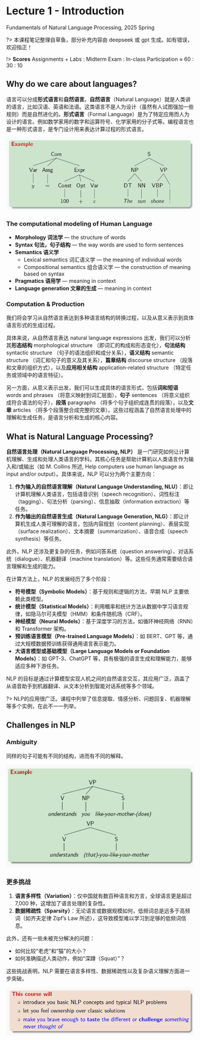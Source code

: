 # Lecture 1 - Introduction
Fundamentals of Natural Language Processing, 2025 Spring

?> 本课程笔记整理自草鱼，部分补充内容由 deepseek 或 gpt 生成。如有错误，欢迎指正！

!> **Scores** Assignments + Labs : Midterm Exam : In-class Participation ≈ 60 : 30 : 10

## Why do we care about languages?

语言可以分成**形式语言**和**自然语言**。**自然语言**（Natural Language）就是人类讲的语言，比如汉语、英语和法语。这类语言不是人为设计（虽然有人试图强加一些规则）而是自然进化的。**形式语言**（Formal Language）是为了特定应用而人为设计的语言。例如数学家用的数字和运算符号、化学家用的分子式等。编程语言也是一种形式语言，是专门设计用来表达计算过程的形式语言。

![alt text](1742031746086.png ':size=60%')

### The computational modeling of Human Language
* **Morphology 词法学** — the structure of words
* **Syntax 句法，句子结构** — the way words are used to form sentences
* **Semantics 语义学**
  + Lexical semantics 词汇语义学 — the meaning of individual words
  + Compositional semantics 组合语义学 — the construction of meaning based on syntax
* **Pragmatics 语用学** — meaning in context
* **Language generation 文章的生成** — meaning in context

### Computation & Production
我们将会学习从自然语言表达到多种语言结构的转换过程，以及从意义表示到具体语言形式的生成过程。

具体来说，从自然语言表达 natural language expressions 出发，我们可以分析其**形态结构** morphological structure （即词汇的构成和形态变化），**句法结构** syntactic structure （句子的语法组织和成分关系），**语义结构** semantic structure （词汇和句子的意义及其关系），**篇章结构** discourse structure （段落和文章的组织方式），以及**应用相关结构** application-related structure （特定任务或领域中的语言特征）。

另一方面，从意义表示出发，我们可以生成具体的语言形式，包括**词和短语** words and phrases （将意义映射到词汇层面），**句子** sentences （将意义组织成符合语法的句子），**段落** paragraphs （将多个句子组织成连贯的段落），以及**文章** articles （将多个段落整合成完整的文章）。这些过程涵盖了自然语言处理中的理解和生成任务，是语言分析和生成的核心内容。

## What is Natural Language Processing?

**自然语言处理（Natural Language Processing, NLP）** 是一门研究如何让计算机理解、生成和处理人类语言的学科。其核心任务是帮助计算机以人类语言作为输入和/或输出（如 M. Collins 所述, Help computers use human language as input and/or output）。具体来说，NLP 可以分为两个主要方向：  
1. **作为输入的自然语言理解（Natural Language Understanding, NLU）**：即让计算机理解人类语言，包括语音识别（speech recognition）、词性标注（tagging）、句法分析（parsing）、信息抽取（information extraction）等任务。  
2. **作为输出的自然语言生成（Natural Language Generation, NLG）**：即让计算机生成人类可理解的语言，包括内容规划（content planning）、表层实现（surface realization）、文本摘要（summarization）、语音合成（speech synthesis）等任务。  

此外，NLP 还涉及更复杂的任务，例如问答系统（question answering）、对话系统（dialogue）、机器翻译（machine translation）等。这些任务通常需要结合语言理解和生成的能力。  

在计算方法上，NLP 的发展经历了多个阶段：  
- **符号模型（Symbolic Models）**：基于规则和逻辑的方法，早期 NLP 主要依赖此类模型。  
- **统计模型（Statistical Models）**：利用概率和统计方法从数据中学习语言规律，如隐马尔可夫模型（HMM）和条件随机场（CRF）。  
- **神经模型（Neural Models）**：基于深度学习的方法，如循环神经网络（RNN）和 Transformer 架构。  
- **预训练语言模型（Pre-trained Language Models）**：如 BERT、GPT 等，通过大规模数据预训练获得通用语言表示能力。  
- **大语言模型或基础模型（Large Language Models or Foundation Models）**：如 GPT-3、ChatGPT 等，具有极强的语言生成和理解能力，能够适应多种下游任务。  

NLP 的目标是通过计算模型实现人机之间的自然语言交互，其应用广泛，涵盖了从语音助手到机器翻译、从文本分析到智能对话系统等多个领域。

?> NLP的应用很广泛。课程中列举了信息提取、情感分析、问题回复、机器理解等多个实例，在此不一一列举。

## Challenges in NLP
### Ambiguity
同样的句子可能有不同的结构，进而有不同的解释。

![alt text](1742037782308.png ':size=60%')

### 更多挑战

1. **语言多样性（Variation）**：仅中国就有数百种语言和方言，全球语言更是超过 7,000 种，这增加了语言处理的复杂性。  
2. **数据稀疏性（Sparsity）**：无论语言或数据规模如何，低频词总是远多于高频词（如齐夫定律 Zipf’s Law 所述），这导致模型难以学习到足够的低频词信息。  

此外，还有一些未被充分解决的问题：  
- 如何比较“老虎”和“猫”的大小？  
- 如何准确描述人类动作，例如“深蹲（Squat）”？  

这些挑战表明，NLP 需要在语言多样性、数据稀疏性以及复杂语义理解方面进一步突破。

![alt text](1742038098620.png ':size=60%')

